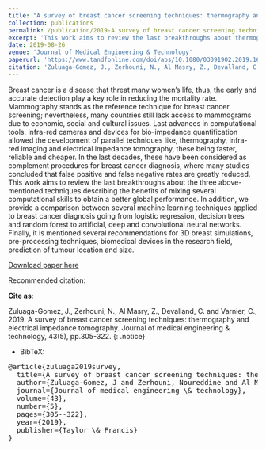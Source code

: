 ```yaml
---
title: "A survey of breast cancer screening techniques: thermography and electrical impedance tomography"
collection: publications
permalink: /publication/2019-A survey of breast cancer screening techniques thermography and electrical impedance tomography
excerpt: 'This work aims to review the last breakthroughs about thermography, infra-red imaging and electrical impedance tomography for breast cancer diagnosis. Additionally, we explore the main benefits of integrating computational skills. We provide a comparison between several machine learning techniques applied to breast cancer diagnosis going from logistic regression, decision trees and random forest to artificial, deep and convolutional neural networks. Finally, it is mentioned several recommendations for 3D breast simulations, pre-processing techniques, biomedical devices in the research field, prediction of tumour location and size.'
date: 2019-08-26
venue: 'Journal of Medical Engineering & Technology'
paperurl: 'https://www.tandfonline.com/doi/abs/10.1080/03091902.2019.1664672'
citation: 'Zuluaga-Gomez, J., Zerhouni, N., Al Masry, Z., Devalland, C. and Varnier, C., 2019. A survey of breast cancer screening techniques: thermography and electrical impedance tomography. Journal of medical engineering & technology, 43(5), pp.305-322.'
---
```


Breast cancer is a disease that threat many women’s life, thus, the early and accurate detection play a key role in reducing the mortality rate. Mammography stands as the reference technique for breast cancer screening; nevertheless, many countries still lack access to mammograms due to economic, social and cultural issues. Last advances in computational tools, infra-red cameras and devices for bio-impedance quantification allowed the development of parallel techniques like, thermography, infra-red imaging and electrical impedance tomography, these being faster, reliable and cheaper. In the last decades, these have been considered as complement procedures for breast cancer diagnosis, where many studies concluded that false positive and false negative rates are greatly reduced. This work aims to review the last breakthroughs about the three above-mentioned techniques describing the benefits of mixing several computational skills to obtain a better global performance. In addition, we provide a comparison between several machine learning techniques applied to breast cancer diagnosis going from logistic regression, decision trees and random forest to artificial, deep and convolutional neural networks. Finally, it is mentioned several recommendations for 3D breast simulations, pre-processing techniques, biomedical devices in the research field, prediction of tumour location and size.


[Download paper here](https://github.com/JuanPZuluaga/JuanPZuluaga.github.io/blob/master/files/pdf/2019_A%20survey%20of%20breast%20cancer_2019.pdf)

Recommended citation: 

**Cite as**: 

Zuluaga-Gomez, J., Zerhouni, N., Al Masry, Z., Devalland, C. and Varnier, C., 2019. A survey of breast cancer screening techniques: thermography and electrical impedance tomography. Journal of medical engineering & technology, 43(5), pp.305-322.
{: .notice}

- BibTeX:

<pre>
@article{zuluaga2019survey,
  title={A survey of breast cancer screening techniques: thermography and electrical impedance tomography},
  author={Zuluaga-Gomez, J and Zerhouni, Noureddine and Al Masry, Zeina and Devalland, C and Varnier, Christophe},
  journal={Journal of medical engineering \& technology},
  volume={43},
  number={5},
  pages={305--322},
  year={2019},
  publisher={Taylor \& Francis}
}
</pre>